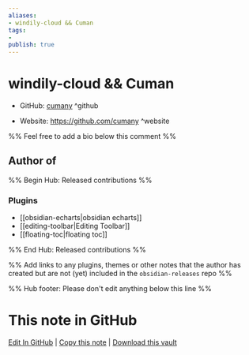 ```yaml
---
aliases:
- windily-cloud && Cuman
tags:
- 
publish: true
---
```


# windily-cloud && Cuman

- GitHub: [cumany](https://github.com/cumany/) ^github
<!-- - Discord: `@` ^discord-->
- Website: <https://github.com/cumany> ^website
<!-- - [[Publish sites|Publish site]]: <https://> ^publish-->

%% Feel free to add a bio below this comment %%


## Author of

%% Begin Hub: Released contributions %%
### Plugins
- [[obsidian-echarts|obsidian echarts]]
- [[editing-toolbar|Editing Toolbar]]
- [[floating-toc|floating toc]]

%% End Hub: Released contributions %%

%% Add links to any plugins, themes or other notes that the author has created but are not (yet) included in the `obsidian-releases` repo %%

<!--
### Unlisted plugins
-->

<!--
### Others
-->

<!--
## Sponsor this author
-->

<!-- - [[GitHub sponsors]]: [Sponsor @cumany on GitHub Sponsors](https://github.com/sponsors/cumany) ^github-sponsor-->
<!-- - [[Buy me a coffee]]: <https://> ^buy-me-a-coffee-->
<!-- - [[PayPal]]: <https://> ^paypal-->
<!-- - [[Patreon]]: <https://> ^patreon-->

<!--
## Follow this author
-->

<!-- - [[YouTube Channels|On YouTube]]: <https://> ^youtube-->
<!-- - Twitter: <https://> ^twitter-->
<!-- - ... -->

%% Hub footer: Please don't edit anything below this line %%

# This note in GitHub

<span class="git-footer">[Edit In GitHub](https://github.dev/obsidian-community/obsidian-hub/blob/main/01%20-%20Community/People/cumany.md "git-hub-edit-note") | [Copy this note](https://raw.githubusercontent.com/obsidian-community/obsidian-hub/main/01%20-%20Community/People/cumany.md "git-hub-copy-note") | [Download this vault](https://github.com/obsidian-community/obsidian-hub/archive/refs/heads/main.zip "git-hub-download-vault") </span>
